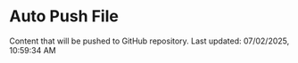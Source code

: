 # Auto Push File

Content that will be pushed to GitHub repository.
Last updated: 07/02/2025, 10:59:34 AM